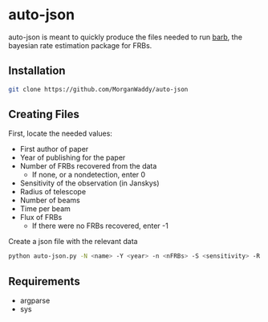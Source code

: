 # auto-json
auto-json is meant to quickly produce the files needed to run [barb](https://github.com/MorganWaddy/barb "barb"), the bayesian rate estimation package for FRBs. <br />

## Installation
```bash
git clone https://github.com/MorganWaddy/auto-json
```

## Creating Files
First, locate the needed values:
* First author of paper
* Year of publishing for the paper
* Number of FRBs recovered from the data
    * If none, or a nondetection, enter 0
* Sensitivity of the observation (in Janskys)
* Radius of telescope
* Number of beams
* Time per beam
* Flux of FRBs
    * If there were no FRBs recovered, enter -1

Create a json file with the relevant data
```bash
python auto-json.py -N <name> -Y <year> -n <nFRBs> -S <sensitivity> -R <radius> -b <beams> -t <time per beam> -f <flux> -
```

## Requirements
* argparse
* sys
